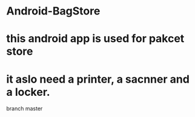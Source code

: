 # Android-BagStore
# this android app is used for pakcet store
# it aslo need a printer, a sacnner and a locker.
branch master
